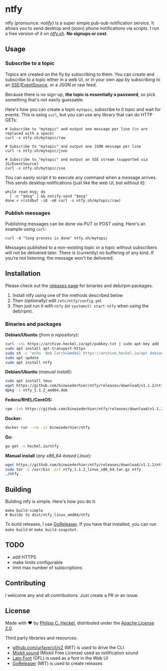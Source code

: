 # ntfy

ntfy (pronounce: *notify*) is a super simple pub-sub notification service. It allows you to send desktop and (soon) phone notifications
via scripts. I run a free version of it on *[ntfy.sh](https://ntfy.sh)*. **No signups or cost.**

## Usage

### Subscribe to a topic
Topics are created on the fly by subscribing to them. You can create and subscribe to a topic either in a web UI, or in 
your own app by subscribing to an [SSE](https://en.wikipedia.org/wiki/Server-sent_events)/[EventSource](https://developer.mozilla.org/en-US/docs/Web/API/EventSource),
or a JSON or raw feed.  

Because there is no sign-up, **the topic is essentially a password**, so pick something that's not easily guessable.  

Here's how you can create a topic `mytopic`, subscribe to it topic and wait for events. This is using `curl`, but you
can use any library that can do HTTP GETs:

```
# Subscribe to "mytopic" and output one message per line (\n are replaced with a space)
curl -s ntfy.sh/mytopic/raw

# Subscribe to "mytopic" and output one JSON message per line
curl -s ntfy.sh/mytopic/json

# Subscribe to "mytopic" and output an SSE stream (supported via JS/EventSource)
curl -s ntfy.sh/mytopic/sse
```

You can easily script it to execute any command when a message arrives. This sends desktop notifications (just like 
the web UI, but without it):
```
while read msg; do
  [ -n "$msg" ] && notify-send "$msg"
done < <(stdbuf -i0 -o0 curl -s ntfy.sh/mytopic/raw)
```

### Publish messages
Publishing messages can be done via PUT or POST using. Here's an example using `curl`:
```
curl -d "long process is done" ntfy.sh/mytopic
```

Messages published to a non-existing topic or a topic without subscribers will not be delivered later. There is (currently)
no buffering of any kind. If you're not listening, the message won't be delivered.

## Installation
Please check out the [releases page](https://github.com/binwiederhier/ntfy/releases) for binaries and
deb/rpm packages.

1. Install ntfy using one of the methods described below
2. Then (optionally) edit `/etc/ntfy/config.yml`
3. Then just run it with `ntfy` (or `systemctl start ntfy` when using the deb/rpm).

### Binaries and packages
**Debian/Ubuntu** (*from a repository*)**:**
```bash
curl -sSL https://archive.heckel.io/apt/pubkey.txt | sudo apt-key add -
sudo apt install apt-transport-https
sudo sh -c "echo 'deb [arch=amd64] https://archive.heckel.io/apt debian main' > /etc/apt/sources.list.d/archive.heckel.io.list"  
sudo apt update
sudo apt install ntfy
```

**Debian/Ubuntu** (*manual install*)**:**
```bash
sudo apt install tmux
wget https://github.com/binwiederhier/ntfy/releases/download/v1.1.2/ntfy_1.1.2_amd64.deb
dpkg -i ntfy_1.1.2_amd64.deb
```

**Fedora/RHEL/CentOS:**
```bash
rpm -ivh https://github.com/binwiederhier/ntfy/releases/download/v1.1.2/ntfy_1.1.2_amd64.rpm
```

**Docker:**
```bash
docker run --rm -it binwiederhier/ntfy
```

**Go:**
```bash
go get -u heckel.io/ntfy
```

**Manual install** (*any x86_64-based Linux*)**:**
```bash
wget https://github.com/binwiederhier/ntfy/releases/download/v1.1.2/ntfy_1.1.2_linux_x86_64.tar.gz
sudo tar -C /usr/bin -zxf ntfy_1.1.2_linux_x86_64.tar.gz ntfy
./ntfy
```

## Building
Building ntfy is simple. Here's how you do it:

```
make build-simple
# Builds to dist/ntfy_linux_amd64/ntfy
``` 

To build releases, I use [GoReleaser](https://goreleaser.com/). If you have that installed, you can run `make build` or
`make build-snapshot`.

## TODO
- add HTTPS
- make limits configurable
- limit max number of subscriptions 

## Contributing
I welcome any and all contributions. Just create a PR or an issue.

## License
Made with ❤️ by [Philipp C. Heckel](https://heckel.io), distributed under the [Apache License 2.0](LICENSE).

Third party libraries and resources:
* [github.com/urfave/cli/v2](https://github.com/urfave/cli/v2) (MIT) is used to drive the CLI
* [Mixkit sound](https://mixkit.co/free-sound-effects/notification/) (Mixkit Free License) used as notification sound
* [Lato Font](https://www.latofonts.com/) (OFL) is used as a font in the Web UI
* [GoReleaser](https://goreleaser.com/) (MIT) is used to create releases 
